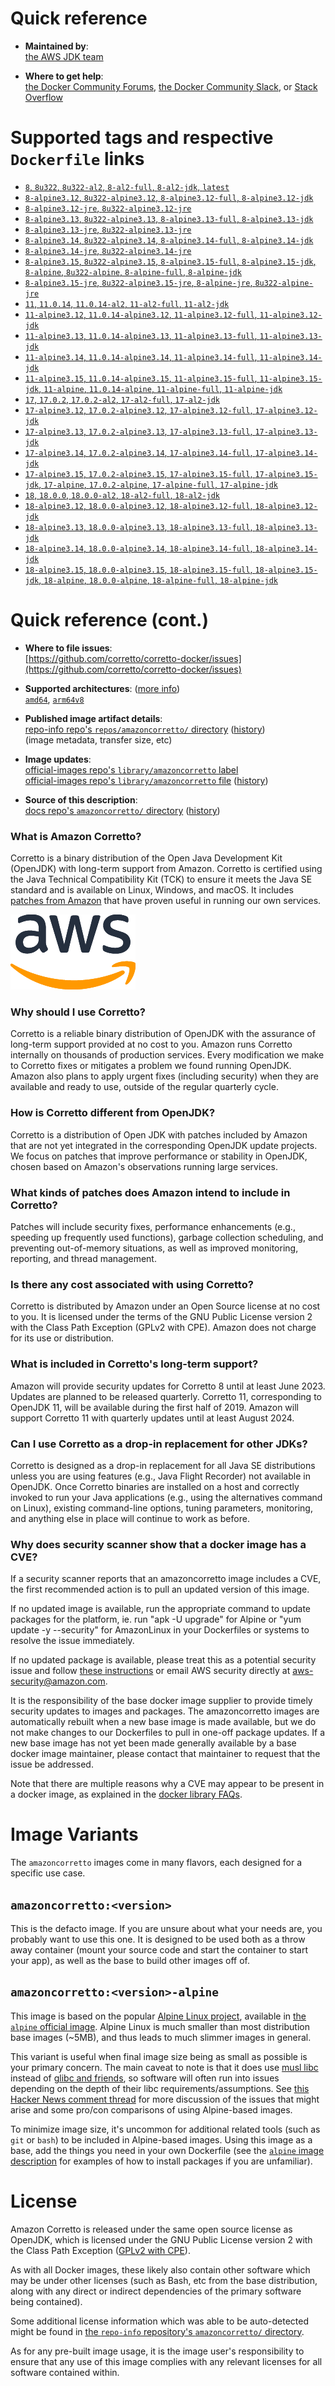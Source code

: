 <!--

********************************************************************************

WARNING:

    DO NOT EDIT "amazoncorretto/README.md"

    IT IS AUTO-GENERATED

    (from the other files in "amazoncorretto/" combined with a set of templates)

********************************************************************************

-->

# Quick reference

-	**Maintained by**:  
	[the AWS JDK team](https://github.com/corretto/corretto-docker)

-	**Where to get help**:  
	[the Docker Community Forums](https://forums.docker.com/), [the Docker Community Slack](https://dockr.ly/slack), or [Stack Overflow](https://stackoverflow.com/search?tab=newest&q=docker)

# Supported tags and respective `Dockerfile` links

-	[`8`, `8u322`, `8u322-al2`, `8-al2-full`, `8-al2-jdk`, `latest`](https://github.com/corretto/corretto-docker/blob/3466cc5e4f6c086e321d97658cbaa64efe678c08/8/jdk/al2/Dockerfile)
-	[`8-alpine3.12`, `8u322-alpine3.12`, `8-alpine3.12-full`, `8-alpine3.12-jdk`](https://github.com/corretto/corretto-docker/blob/3466cc5e4f6c086e321d97658cbaa64efe678c08/8/jdk/alpine/3.12/Dockerfile)
-	[`8-alpine3.12-jre`, `8u322-alpine3.12-jre`](https://github.com/corretto/corretto-docker/blob/3466cc5e4f6c086e321d97658cbaa64efe678c08/8/jre/alpine/3.12/Dockerfile)
-	[`8-alpine3.13`, `8u322-alpine3.13`, `8-alpine3.13-full`, `8-alpine3.13-jdk`](https://github.com/corretto/corretto-docker/blob/3466cc5e4f6c086e321d97658cbaa64efe678c08/8/jdk/alpine/3.13/Dockerfile)
-	[`8-alpine3.13-jre`, `8u322-alpine3.13-jre`](https://github.com/corretto/corretto-docker/blob/3466cc5e4f6c086e321d97658cbaa64efe678c08/8/jre/alpine/3.13/Dockerfile)
-	[`8-alpine3.14`, `8u322-alpine3.14`, `8-alpine3.14-full`, `8-alpine3.14-jdk`](https://github.com/corretto/corretto-docker/blob/3466cc5e4f6c086e321d97658cbaa64efe678c08/8/jdk/alpine/3.14/Dockerfile)
-	[`8-alpine3.14-jre`, `8u322-alpine3.14-jre`](https://github.com/corretto/corretto-docker/blob/3466cc5e4f6c086e321d97658cbaa64efe678c08/8/jre/alpine/3.14/Dockerfile)
-	[`8-alpine3.15`, `8u322-alpine3.15`, `8-alpine3.15-full`, `8-alpine3.15-jdk`, `8-alpine`, `8u322-alpine`, `8-alpine-full`, `8-alpine-jdk`](https://github.com/corretto/corretto-docker/blob/3466cc5e4f6c086e321d97658cbaa64efe678c08/8/jdk/alpine/3.15/Dockerfile)
-	[`8-alpine3.15-jre`, `8u322-alpine3.15-jre`, `8-alpine-jre`, `8u322-alpine-jre`](https://github.com/corretto/corretto-docker/blob/3466cc5e4f6c086e321d97658cbaa64efe678c08/8/jre/alpine/3.15/Dockerfile)
-	[`11`, `11.0.14`, `11.0.14-al2`, `11-al2-full`, `11-al2-jdk`](https://github.com/corretto/corretto-docker/blob/3466cc5e4f6c086e321d97658cbaa64efe678c08/11/jdk/al2/Dockerfile)
-	[`11-alpine3.12`, `11.0.14-alpine3.12`, `11-alpine3.12-full`, `11-alpine3.12-jdk`](https://github.com/corretto/corretto-docker/blob/3466cc5e4f6c086e321d97658cbaa64efe678c08/11/jdk/alpine/3.12/Dockerfile)
-	[`11-alpine3.13`, `11.0.14-alpine3.13`, `11-alpine3.13-full`, `11-alpine3.13-jdk`](https://github.com/corretto/corretto-docker/blob/3466cc5e4f6c086e321d97658cbaa64efe678c08/11/jdk/alpine/3.13/Dockerfile)
-	[`11-alpine3.14`, `11.0.14-alpine3.14`, `11-alpine3.14-full`, `11-alpine3.14-jdk`](https://github.com/corretto/corretto-docker/blob/3466cc5e4f6c086e321d97658cbaa64efe678c08/11/jdk/alpine/3.14/Dockerfile)
-	[`11-alpine3.15`, `11.0.14-alpine3.15`, `11-alpine3.15-full`, `11-alpine3.15-jdk`, `11-alpine`, `11.0.14-alpine`, `11-alpine-full`, `11-alpine-jdk`](https://github.com/corretto/corretto-docker/blob/3466cc5e4f6c086e321d97658cbaa64efe678c08/11/jdk/alpine/3.15/Dockerfile)
-	[`17`, `17.0.2`, `17.0.2-al2`, `17-al2-full`, `17-al2-jdk`](https://github.com/corretto/corretto-docker/blob/3466cc5e4f6c086e321d97658cbaa64efe678c08/17/jdk/al2/Dockerfile)
-	[`17-alpine3.12`, `17.0.2-alpine3.12`, `17-alpine3.12-full`, `17-alpine3.12-jdk`](https://github.com/corretto/corretto-docker/blob/3466cc5e4f6c086e321d97658cbaa64efe678c08/17/jdk/alpine/3.12/Dockerfile)
-	[`17-alpine3.13`, `17.0.2-alpine3.13`, `17-alpine3.13-full`, `17-alpine3.13-jdk`](https://github.com/corretto/corretto-docker/blob/3466cc5e4f6c086e321d97658cbaa64efe678c08/17/jdk/alpine/3.13/Dockerfile)
-	[`17-alpine3.14`, `17.0.2-alpine3.14`, `17-alpine3.14-full`, `17-alpine3.14-jdk`](https://github.com/corretto/corretto-docker/blob/3466cc5e4f6c086e321d97658cbaa64efe678c08/17/jdk/alpine/3.14/Dockerfile)
-	[`17-alpine3.15`, `17.0.2-alpine3.15`, `17-alpine3.15-full`, `17-alpine3.15-jdk`, `17-alpine`, `17.0.2-alpine`, `17-alpine-full`, `17-alpine-jdk`](https://github.com/corretto/corretto-docker/blob/3466cc5e4f6c086e321d97658cbaa64efe678c08/17/jdk/alpine/3.15/Dockerfile)
-	[`18`, `18.0.0`, `18.0.0-al2`, `18-al2-full`, `18-al2-jdk`](https://github.com/corretto/corretto-docker/blob/3466cc5e4f6c086e321d97658cbaa64efe678c08/18/jdk/al2/Dockerfile)
-	[`18-alpine3.12`, `18.0.0-alpine3.12`, `18-alpine3.12-full`, `18-alpine3.12-jdk`](https://github.com/corretto/corretto-docker/blob/3466cc5e4f6c086e321d97658cbaa64efe678c08/18/jdk/alpine/3.12/Dockerfile)
-	[`18-alpine3.13`, `18.0.0-alpine3.13`, `18-alpine3.13-full`, `18-alpine3.13-jdk`](https://github.com/corretto/corretto-docker/blob/3466cc5e4f6c086e321d97658cbaa64efe678c08/18/jdk/alpine/3.13/Dockerfile)
-	[`18-alpine3.14`, `18.0.0-alpine3.14`, `18-alpine3.14-full`, `18-alpine3.14-jdk`](https://github.com/corretto/corretto-docker/blob/3466cc5e4f6c086e321d97658cbaa64efe678c08/18/jdk/alpine/3.14/Dockerfile)
-	[`18-alpine3.15`, `18.0.0-alpine3.15`, `18-alpine3.15-full`, `18-alpine3.15-jdk`, `18-alpine`, `18.0.0-alpine`, `18-alpine-full`, `18-alpine-jdk`](https://github.com/corretto/corretto-docker/blob/3466cc5e4f6c086e321d97658cbaa64efe678c08/18/jdk/alpine/3.15/Dockerfile)

# Quick reference (cont.)

-	**Where to file issues**:  
	[https://github.com/corretto/corretto-docker/issues](https://github.com/corretto/corretto-docker/issues)

-	**Supported architectures**: ([more info](https://github.com/docker-library/official-images#architectures-other-than-amd64))  
	[`amd64`](https://hub.docker.com/r/amd64/amazoncorretto/), [`arm64v8`](https://hub.docker.com/r/arm64v8/amazoncorretto/)

-	**Published image artifact details**:  
	[repo-info repo's `repos/amazoncorretto/` directory](https://github.com/docker-library/repo-info/blob/master/repos/amazoncorretto) ([history](https://github.com/docker-library/repo-info/commits/master/repos/amazoncorretto))  
	(image metadata, transfer size, etc)

-	**Image updates**:  
	[official-images repo's `library/amazoncorretto` label](https://github.com/docker-library/official-images/issues?q=label%3Alibrary%2Famazoncorretto)  
	[official-images repo's `library/amazoncorretto` file](https://github.com/docker-library/official-images/blob/master/library/amazoncorretto) ([history](https://github.com/docker-library/official-images/commits/master/library/amazoncorretto))

-	**Source of this description**:  
	[docs repo's `amazoncorretto/` directory](https://github.com/docker-library/docs/tree/master/amazoncorretto) ([history](https://github.com/docker-library/docs/commits/master/amazoncorretto))

### What is Amazon Corretto?

Corretto is a binary distribution of the Open Java Development Kit (OpenJDK) with long-term support from Amazon. Corretto is certified using the Java Technical Compatibility Kit (TCK) to ensure it meets the Java SE standard and is available on Linux, Windows, and macOS. It includes [patches from Amazon](https://docs.aws.amazon.com/corretto/latest/corretto-8-ug/patches.html) that have proven useful in running our own services.

![logo](https://raw.githubusercontent.com/docker-library/docs/e7106eecc0140176d9c3dec8986f2e61b443e0fb/amazoncorretto/logo.png)

### Why should I use Corretto?

Corretto is a reliable binary distribution of OpenJDK with the assurance of long-term support provided at no cost to you. Amazon runs Corretto internally on thousands of production services. Every modification we make to Corretto fixes or mitigates a problem we found running OpenJDK. Amazon also plans to apply urgent fixes (including security) when they are available and ready to use, outside of the regular quarterly cycle.

### How is Corretto different from OpenJDK?

Corretto is a distribution of Open JDK with patches included by Amazon that are not yet integrated in the corresponding OpenJDK update projects. We focus on patches that improve performance or stability in OpenJDK, chosen based on Amazon's observations running large services.

### What kinds of patches does Amazon intend to include in Corretto?

Patches will include security fixes, performance enhancements (e.g., speeding up frequently used functions), garbage collection scheduling, and preventing out-of-memory situations, as well as improved monitoring, reporting, and thread management.

### Is there any cost associated with using Corretto?

Corretto is distributed by Amazon under an Open Source license at no cost to you. It is licensed under the terms of the GNU Public License version 2 with the Class Path Exception (GPLv2 with CPE). Amazon does not charge for its use or distribution.

### What is included in Corretto's long-term support?

Amazon will provide security updates for Corretto 8 until at least June 2023. Updates are planned to be released quarterly. Corretto 11, corresponding to OpenJDK 11, will be available during the first half of 2019. Amazon will support Corretto 11 with quarterly updates until at least August 2024.

### Can I use Corretto as a drop-in replacement for other JDKs?

Corretto is designed as a drop-in replacement for all Java SE distributions unless you are using features (e.g., Java Flight Recorder) not available in OpenJDK. Once Corretto binaries are installed on a host and correctly invoked to run your Java applications (e.g., using the alternatives command on Linux), existing command-line options, tuning parameters, monitoring, and anything else in place will continue to work as before.

### Why does security scanner show that a docker image has a CVE?

If a security scanner reports that an amazoncorretto image includes a CVE, the first recommended action is to pull an updated version of this image.

If no updated image is available, run the appropriate command to update packages for the platform, ie. run "apk -U upgrade" for Alpine or "yum update -y --security" for AmazonLinux in your Dockerfiles or systems to resolve the issue immediately.

If no updated package is available, please treat this as a potential security issue and follow [these instructions](https://aws.amazon.com/security/vulnerability-reporting/) or email AWS security directly at [aws-security@amazon.com](mailto:aws-security@amazon.com).

It is the responsibility of the base docker image supplier to provide timely security updates to images and packages. The amazoncorretto images are automatically rebuilt when a new base image is made available, but we do not make changes to our Dockerfiles to pull in one-off package updates. If a new base image has not yet been made generally available by a base docker image maintainer, please contact that maintainer to request that the issue be addressed.

Note that there are multiple reasons why a CVE may appear to be present in a docker image, as explained in the [docker library FAQs](https://github.com/docker-library/faq/tree/73f10b0daf2fb8e7b38efaccc0e90b3510919d51#why-does-my-security-scanner-show-that-an-image-has-cves).

# Image Variants

The `amazoncorretto` images come in many flavors, each designed for a specific use case.

## `amazoncorretto:<version>`

This is the defacto image. If you are unsure about what your needs are, you probably want to use this one. It is designed to be used both as a throw away container (mount your source code and start the container to start your app), as well as the base to build other images off of.

## `amazoncorretto:<version>-alpine`

This image is based on the popular [Alpine Linux project](https://alpinelinux.org), available in [the `alpine` official image](https://hub.docker.com/_/alpine). Alpine Linux is much smaller than most distribution base images (~5MB), and thus leads to much slimmer images in general.

This variant is useful when final image size being as small as possible is your primary concern. The main caveat to note is that it does use [musl libc](https://musl.libc.org) instead of [glibc and friends](https://www.etalabs.net/compare_libcs.html), so software will often run into issues depending on the depth of their libc requirements/assumptions. See [this Hacker News comment thread](https://news.ycombinator.com/item?id=10782897) for more discussion of the issues that might arise and some pro/con comparisons of using Alpine-based images.

To minimize image size, it's uncommon for additional related tools (such as `git` or `bash`) to be included in Alpine-based images. Using this image as a base, add the things you need in your own Dockerfile (see the [`alpine` image description](https://hub.docker.com/_/alpine/) for examples of how to install packages if you are unfamiliar).

# License

Amazon Corretto is released under the same open source license as OpenJDK, which is licensed under the GNU Public License version 2 with the Class Path Exception ([GPLv2 with CPE](https://openjdk.java.net/legal/gplv2+ce.html)).

As with all Docker images, these likely also contain other software which may be under other licenses (such as Bash, etc from the base distribution, along with any direct or indirect dependencies of the primary software being contained).

Some additional license information which was able to be auto-detected might be found in [the `repo-info` repository's `amazoncorretto/` directory](https://github.com/docker-library/repo-info/tree/master/repos/amazoncorretto).

As for any pre-built image usage, it is the image user's responsibility to ensure that any use of this image complies with any relevant licenses for all software contained within.
